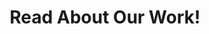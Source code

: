 ---
title: 'Read About Our Work!'

view: citation

banner:
  caption: ''
  image: 'publications.png'
  background: "transparent"  # Ensure the background is transparent
---